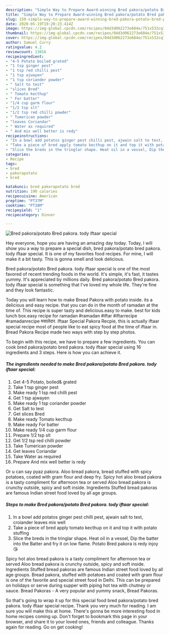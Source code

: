 ```yaml
---
description: "Simple Way to Prepare Award-winning Bred pakora/potato Bred pakora. tody iftaar special"
title: "Simple Way to Prepare Award-winning Bred pakora/potato Bred pakora. tody iftaar special"
slug: 159-simple-way-to-prepare-award-winning-bred-pakora-potato-bred-pakora-tody-iftaar-special
date: 2020-05-19T19:20:23.414Z
image: https://img-global.cpcdn.com/recipes/04d3d062273e684e/751x532cq70/bred-pakorapotato-bred-pakora-tody-iftaar-special-recipe-main-photo.jpg
thumbnail: https://img-global.cpcdn.com/recipes/04d3d062273e684e/751x532cq70/bred-pakorapotato-bred-pakora-tody-iftaar-special-recipe-main-photo.jpg
cover: https://img-global.cpcdn.com/recipes/04d3d062273e684e/751x532cq70/bred-pakorapotato-bred-pakora-tody-iftaar-special-recipe-main-photo.jpg
author: Samuel Curry
ratingvalue: 4.2
reviewcount: 13016
recipeingredient:
- "4-5 Potato boiled grated"
- "1 tsp ginger pest"
- "1 tsp red chilli pest"
- "1 tsp ajwayen"
- "1 tsp coriander powder"
- " Salt to test"
- "slices Bred"
- " Tomato kecthup"
- " For batter"
- "1/4 cup garm flour"
- "1/2 tsp slt"
- "1/2 tsp red chilli powder"
- " Tumerican powder"
- "leaves Coriandar"
- " Water as required"
- " And mix well better is redy"
recipeinstructions:
- "In a bowl add potatos ginger pest chilli pest, ajwain salt to test, croiander leaves mix well"
- "Take a piece of bred apply tomato kecthup on it and top it with potato stuffing"
- "Slice the breds in the tringlar shape. Heat oil in a vessel, Dip the batter into the Batter and fry it on low flame. Potato Bred pakora is redy injoy 😘"
categories:
- Recipe
tags:
- bred
- pakorapotato
- bred

katakunci: bred pakorapotato bred 
nutrition: 190 calories
recipecuisine: American
preptime: "PT37M"
cooktime: "PT38M"
recipeyield: "1"
recipecategory: Dinner

---
```



![Bred pakora/potato Bred pakora. tody iftaar special](https://img-global.cpcdn.com/recipes/04d3d062273e684e/751x532cq70/bred-pakorapotato-bred-pakora-tody-iftaar-special-recipe-main-photo.jpg)

Hey everyone, hope you are having an amazing day today. Today, I will show you a way to prepare a special dish, bred pakora/potato bred pakora. tody iftaar special. It is one of my favorites food recipes. For mine, I will make it a bit tasty. This is gonna smell and look delicious.

Bred pakora/potato Bred pakora. tody iftaar special is one of the most favored of recent trending foods in the world. It's simple, it's fast, it tastes yummy. It's appreciated by millions daily. Bred pakora/potato Bred pakora. tody iftaar special is something that I've loved my whole life. They're fine and they look fantastic.

Today you will learn how to make Bread Pakora with potato inside. its a delicious and easy recipe. that you can do in the month of ramadan at the time of. This recipe is super tasty and delicious.easy to make. best for kids lunch box.easy recipe for ramadan #ramadan #iftar #iftarrecipe #ramadanrecipe मसालेदार. Iftaar Special Pakora Recpie, this is actually iftaar special recipe most of people like to eat spicy food at the time of iftaar in. Bread Pakora Recipe made two ways with step by step photos.


To begin with this recipe, we have to prepare a few ingredients. You can cook bred pakora/potato bred pakora. tody iftaar special using 16 ingredients and 3 steps. Here is how you can achieve it.

<!--inarticleads1-->

##### The ingredients needed to make Bred pakora/potato Bred pakora. tody iftaar special:

1. Get 4-5 Potato, boiled&amp; grated
1. Take 1 tsp ginger pest
1. Make ready 1 tsp red chilli pest
1. Get 1 tsp ajwayen
1. Make ready 1 tsp coriander powder
1. Get  Salt to test
1. Get slices Bred
1. Make ready  Tomato kecthup
1. Make ready  For batter
1. Make ready 1/4 cup garm flour
1. Prepare 1/2 tsp slt
1. Get 1/2 tsp red chilli powder
1. Take  Tumerican powder
1. Get leaves Coriandar
1. Take  Water as required
1. Prepare  And mix well better is redy


Or u can say pyaz pakora. Aloo bread pakora, bread stuffed with spicy potatoes, coated with gram flour and deep fry. Spicy hot aloo bread pakora is a tasty compliment for afternoon tea or served Aloo bread pakora is crunchy outside, spicy and soft inside. Ingredients Stuffed bread pakoras are famous Indian street food loved by all age groups. 

<!--inarticleads2-->

##### Steps to make Bred pakora/potato Bred pakora. tody iftaar special:

1. In a bowl add potatos ginger pest chilli pest, ajwain salt to test, croiander leaves mix well
1. Take a piece of bred apply tomato kecthup on it and top it with potato stuffing
1. Slice the breds in the tringlar shape. Heat oil in a vessel, Dip the batter into the Batter and fry it on low flame. Potato Bred pakora is redy injoy 😘


Spicy hot aloo bread pakora is a tasty compliment for afternoon tea or served Aloo bread pakora is crunchy outside, spicy and soft inside. Ingredients Stuffed bread pakoras are famous Indian street food loved by all age groups. Bread pakora, stuffed with potatoes and coated with gram flour is one of the favorite and special street food in Delhi. This can be prepared on holidays or serve during supper with piping hot tea with chutney or sauce. Bread Pakoras - A very popular and yummy snack, Bread Pakoras. 

So that's going to wrap it up for this special food bred pakora/potato bred pakora. tody iftaar special recipe. Thank you very much for reading. I am sure you will make this at home. There's gonna be more interesting food in home recipes coming up. Don't forget to bookmark this page in your browser, and share it to your loved ones, friends and colleague. Thanks again for reading. Go on get cooking!

